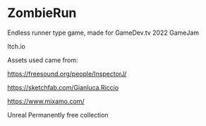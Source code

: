 # ZombieRun

Endless runner type game, made for GameDev.tv 2022 GameJam

Itch.io 

Assets used came from:

  https://freesound.org/people/InspectorJ/
  
  https://sketchfab.com/Gianluca.Riccio
  
  https://www.mixamo.com/

  Unreal Permanently free collection 
